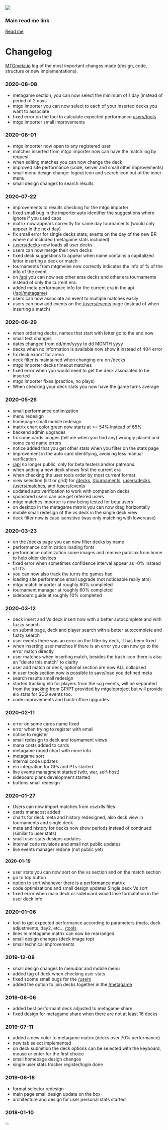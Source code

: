 [<img src="https://raw.githubusercontent.com/mtgmetaio/Read-me-first/master/mtgmetalogo.jpg">](https://mtgmeta.io)

### Main read me link

[Read me](https://github.com/mtgmetaio/Read-me-first)

# Changelog

[MTGmeta.io](https://mtgmeta.io) log of the most important changes made (design, code, structure or new implementations).

### 2020-08-08
- metagame section, you can now select the minimum of 1 day (instead of period of 2 days
- mtgo importer you can now select to each of your inserted decks you want to associate
- fixed error on the tool to calculate expected performance [users/tools](https://mtgmeta.io/users/tools)
- mtgo importer small improvements

### 2020-08-01
- mtgo importer now open to any registered user
- matches inserted from mtgo importer now can have the match log by request
- when editing matches you can now change the deck
- improved site performance (code, server and small other improvements)
- small menu design change: logout icon and search icon out of the inner menu.
- small design changes to search results


### 2020-07-22
- improvements to results checking for the mtgo importer
- fixed small bug in the importer auto identifier the suggestions where ignore if you used caps
- matrix now appears correctly for same day tournaments (would only appear in the next day)
- fix small error for single decks stats, events on the day of the new BR where not included (metagame stats included)
- [/users/decks](https://mtgmeta.io/users/decks) now loads all user decks
- users can now merge their own decks
- fixed deck suggestions to appear when name contains a capitalized letter inserting a deck or match
- tournaments from mtgmelee now correctly indicates the info of % of the info of the event
- on [/api](https://mtgmeta.io/api) you can now see other eras decks and other era tournaments instead of only the current era.
- added meta performance info for the current era in the api ([/api/metagame](https://mtgmeta.io/api/metagame))
- users can now associate an event to multiple matches easily
- users can now add events on the [/users/events](https://mtgmeta.io/users/events) page (instead of when inserting a match)

### 2020-06-29
* when ordering decks, names that start with letter go to the end now
* small text changes
* dates changed from dd/mm/yyyy to dd MONTH yyyy
* decks when no information is available now show it instead of 404 error
* fix deck export for arena
* deck filter is maintained when changing era on /decks
* mtgo importer decks timeout matches
* fixed error when you would need to get the deck associated to be inserted
* mtgo importer fixes (practice, no plays)
* When checking your deck stats you now have the game turns average

### 2020-05-26
* small performance optimization
* menu redesign
* homepage small mobile redesign
* matrix chart color green now starts at >= 54% instead of 65%
* backend admin upgrades
* fix some cards images (tell me when you find any) wrongly placed and some card name errors
* notice added that you get other stats when you filter on the stats page
* improvement in the auto card identifying, avoiding less manual verification
* [/api](https://mtgmeta.io/api) no longer public, only for beta testers and/or patreons.
* when adding a new deck shows first the current era
* when checking the user tools order by most current format
* view selection (list or grid) for [/decks](https://mtgmeta.io/decks), [/tournaments](https://mtgmeta.io/tournaments), [/users/decks](https://mtgmeta.io/users/decks), [/users/matches](https://mtgmeta.io/users/matches), and [/users/events](https://mtgmeta.io/users/events)
* updated auto verification to work with companion decks
* sponsored users can use get referred users
* mtgo matches importer is now being tested for beta users
* on desktop in the metagame matrix you can now drag horizontally
* mobile small redesign of the vs deck in the single deck view
* deck filter now is case isensitive (was only matching with lowercase)

### 2020-03-23
* on the /decks page you can now filter decks by name
* performance optimization loading fonts
* performance optimization some images and remove parallax from home to help older devices
* fixed error when sometimes confidence interval appear as -0% instead of 0%.
* you can now also track the turns the games had
* loading site performance small upgrade (not noticeable really atm)
* mtgo match importer at roughly 80% completed
* tournament manager at roughly 60% completed
* sideboard guide at roughly 10% completed

### 2020-03-12
- deck insert and Vs deck insert now with a better autocomplete and with fuzzy search
- on submit page, deck and player search with a better autocomplete and fuzzy search
- user events there was an error on the filter by deck, it has been fixed
- when inserting user matches if there is an error you can now go to the error match directly
- user matches when inserting match, besides the trash icon there is also an "delete this match" to clarity
- user add match or deck, optional section are now ALL collapsed
- in user tools section now is possible to save/load you defined meta
- search results small redesign
- started tracking elo for players from the scg events, will be separated from the tracking from GP/PT provided by mtgeloproject but will provide elo stats for SCG events too.
- code improvements and back-office upgrades

### 2020-02-11
* error on some cards name fixed
* error when trying to register with email
* notice to register
* small redesign to deck and tournament views
* mana costs added to cards
* metagame round chart with more info
* metagame sort
* internal code updates
* elo integration for GPs and PTs started
* live events managment started (wltr, wer, self-host)
* sideboard plans development started
* buttons small redesign

### 2020-01-27
- Users can now import matches from csv/xlls files
- cards manacost added
- charts for deck meta and history redesigned, also deck view in tournaments and single deck.
- meta and history for decks now show periods instead of continued (similar to user stats)
- small user stats designs updates
- internal code revisions and small not public updates
- live events manager redone (not public yet)

#### 2020-01-19
- user stats you can now sort on the vs section and on the match section
- go to top button
- option to sort whenever there is a performance matrix
- code optimizations and small design updates Single deck Vs sort
- fixed error when main deck or sideboard would lose formatation in the user deck info

### 2020-01-06
* tool to get expected performance according to parameters (meta, deck adjustments, day2, etc... [/tools](https://mtgmeta.io/users/tools)
* lines in metagame matrix can now be rearranged
* small design changes (deck image top)
* small technical improvements

### 2019-12-08
- small design changes to menubar and mobile menu
- added tag of deck when checking user stats
- fixed soome small bugs for the [/users](https://mtgmeta.io/users)
- added the option to join decks together in the [/metagame](https://mtgmeta.io/metagame)

### 2019-08-06
- added best performant deck adjusted to metagame share
- fixed design for metagame share when there are not at least 16 decks

### 2019-07-11
- added a new color to metagame matrix (decks over 70% performance)
- new tab select implemented
- on deck submition the deck options can be selected with the keyboard, mouse or enter for the first choice
- small homepage design changes
- single user stats tracker register/login done

### 2019-06-18
- format selector redesign
- main page small design update on the box
- architecture and design for user personal stats started

### 2018-01-10

💥
